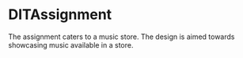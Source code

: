 # DITAssignment
The assignment caters to a music store. The design is aimed towards showcasing music available in a store. 
